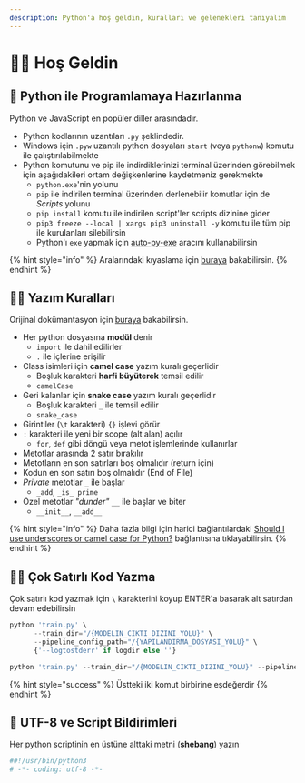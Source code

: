 ```yaml
---
description: Python'a hoş geldin, kuralları ve gelenekleri tanıyalım
---
```


# 🙋‍♂️ Hoş Geldin

## 🚧 Python ile Programlamaya Hazırlanma

Python ve JavaScript en popüler diller arasındadır.

* Python kodlarının uzantıları `.py` şeklindedir.
* Windows için `.pyw` uzantılı python dosyaları `start` (veya `pythonw`) komutu ile çalıştırılabilmekte
* Python komutunu ve pip ile indirdiklerinizi terminal üzerinden görebilmek için aşağıdakileri ortam değişkenlerine kaydetmeniz gerekmekte
  * `python.exe`'nin yolunu
  * `pip` ile indirilen terminal üzerinden derlenebilir komutlar için de _Scripts_ yolunu
  * `pip install` komutu ile indirilen script'ler scripts dizinine gider
  * `pip3 freeze --local | xargs pip3 uninstall -y` komutu ile tüm pip ile kurulanları silebilirsin
  * Python'ı `exe` yapmak için [auto-py-exe](https://github.com/brentvollebregt/auto-py-to-exe) aracını kullanabilirsin

{% hint style="info" %}
Aralarındaki kıyaslama için [buraya](https://www.educba.com/python-vs-javascript/) bakabilirsin.
{% endhint %}

## 👮‍♂️ Yazım Kuralları

Orijinal dokümantasyon için [buraya](https://www.python.org/dev/peps/pep-0008/) bakabilirsin.

* Her python dosyasına **modül** denir
  * `import` ile dahil edilirler
  * `.` ile içlerine erişilir
* Class isimleri için **camel case** yazım kuralı geçerlidir
  * Boşluk karakteri **harfi büyüterek** temsil edilir
  * `camelCase`
* Geri kalanlar için **snake case** yazım kuralı geçerlidir
  * Boşluk karakteri `_` ile temsil edilir
  * `snake_case`
* Girintiler (`\t` karakteri) `{}` işlevi görür
* `:` karakteri ile yeni bir scope (alt alan) açılır
  * `for`, `def` gibi döngü veya metot işlemlerinde kullanırlar
* Metotlar arasında 2 satır bırakılır
* Metotların en son satırları boş olmalıdır (return için)
* Kodun en son satırı boş olmalıdır (End of File)
* _Private_ metotlar `_` ile başlar
  * `_add`, `_is_ prime`
* Özel metotlar _"dunder"_ `__` ile başlar ve biter
  * `__init__`, `__add__`

{% hint style="info" %}
Daha fazla bilgi için harici bağlantılardaki [Should I use underscores or camel case for Python?](https://www.quora.com/Should-I-use-underscores-or-camel-case-for-Python) bağlantısına tıklayabilirsin.
{% endhint %}

## 👨‍💻 Çok Satırlı Kod Yazma

Çok satırlı kod yazmak için `\` karakterini koyup ENTER'a basarak alt satırdan devam edebilirsin

```python
python 'train.py' \
      --train_dir="/{MODELIN_CIKTI_DIZINI_YOLU}" \
      --pipeline_config_path="/{YAPILANDIRMA_DOSYASI_YOLU}" \
      {'--logtostderr' if logdir else ''}

python 'train.py' --train_dir="/{MODELIN_CIKTI_DIZINI_YOLU}" --pipeline_config_path="/{YAPILANDIRMA_DOSYASI_YOLU}" {'--logtostderr' if logdir else ''}
```

{% hint style="success" %}
Üstteki iki komut birbirine eşdeğerdir
{% endhint %}

## 📢 UTF-8 ve Script Bildirimleri

Her python scriptinin en üstüne alttaki metni (**shebang**) yazın

```bash
##!/usr/bin/python3
# -*- coding: utf-8 -*-
```
